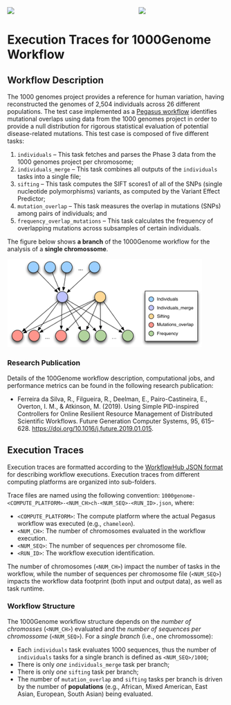 <img src="https://workflowhub.org/assets/images/logo-horizontal.png" width="300" />
<img src="https://pegasus.isi.edu/wordpress/wp-content/uploads/2015/12/logo-dark.png" width=200 style="float: right" />

# Execution Traces for 1000Genome Workflow

## Workflow Description

The 1000 genomes project provides a reference for human variation, having
reconstructed the genomes of 2,504 individuals across 26 different populations.
The test case implemented as a
[Pegasus workflow](https://github.com/pegasus-isi/1000genome-workflow)
identifies mutational overlaps using data from the 1000 genomes project in
order to provide a null distribution for rigorous statistical evaluation of
potential disease-related mutations. This test case is composed of five
different tasks:

  1. `individuals` – This task fetches and parses the Phase 3 data from the
     1000 genomes project per chromosome;
  1. `individuals_merge` – This task combines all outputs of the `individuals`
     tasks into a single file;
  1. `sifting` – This task computes the SIFT scores1 of all of the SNPs (single
     nucleotide polymorphisms) variants, as computed by the Variant Effect
     Predictor;
  1. `mutation_overlap` – This task measures the overlap in mutations
     (SNPs) among pairs of individuals; and
  1. `frequency_overlap_mutations` – This task calculates the frequency of
     overlapping mutations across subsamples of certain individuals.

The figure below shows **a branch** of the 1000Genome workflow for the analysis
of a **single chromossome**.

<img src="docs/images/1000genome.png?raw=true" width="450">

### Research Publication

Details of the 100Genome workflow description, computational jobs, and
performance metrics can be found in the following research publication:

- Ferreira da Silva, R., Filgueira, R., Deelman, E., Pairo-Castineira, E.,
  Overton, I. M., & Atkinson, M. (2019). Using Simple PID-inspired Controllers
  for Online Resilient Resource Management of Distributed Scientific Workflows.
  Future Generation Computer Systems, 95, 615–628.
  https://doi.org/10.1016/j.future.2019.01.015.

## Execution Traces

Execution traces are formatted according to the
[WorkflowHub JSON format](https://github.com/workflowhub/workflow-schema) for
describing workflow executions. Execution traces from different computing
platforms are organized into sub-folders.

Trace files are named using the following convention:
`1000genome-<COMPUTE_PLATFORM>-<NUM_CH>ch-<NUM_SEQ>-<RUN_ID>.json`, where:

- `<COMPUTE_PLATFORM>`: The compute platform where the actual Pegasus workflow
  was executed (e.g., `chameleon`).
- `<NUM_CH>`: The number of chromosomes evaluated in the workflow execution.
- `<NUM_SEQ>`: The number of sequences per chromosome file.
- `<RUN_ID>`: The workflow execution identification.

The number of chromosomes (`<NUM_CH>`) impact the number of tasks in the
workflow, while the number of sequences per chromosome file (`<NUM_SEQ>`)
impacts the workflow data footprint (both input and output data), as well as
task runtime.

### Workflow Structure

The 1000Genome workflow structure depends on the _number of chromosses_
(`<NUM_CH>`) evaluated and the _number of sequences per chromossome_
(`<NUM_SEQ>`). For a *single branch* (i.e., one chromossome):

- Each `individuals` task evaluates 1000 sequences, thus the number of
  `individuals` tasks for a single branch is defined as `<NUM_SEQ>/1000`;
- There is only _one_ `individuals_merge` task per branch;
- There is only _one_ `sifting` task per branch;
- The number of `mutation_overlap` and `sifting` tasks per branch is driven
  by the number of **populations** (e.g., African, Mixed American, East Asian,
  European, South Asian) being evaluated.
